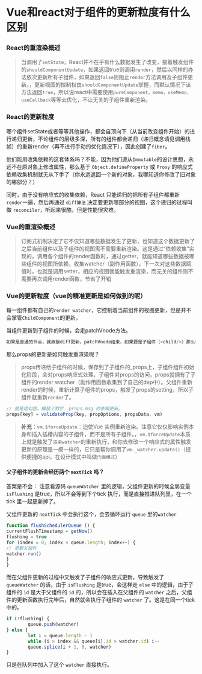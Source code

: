 # Vue和react对于组件的更新粒度有什么区别

### React的重渲染概述

> 当调用了`setState`，React并不在乎有什么数据发生了改变，接着触发组件的`shouldComponentUpdate`，如果返回true则调用`render`，然后以同样的办法依次更新所有子组件，如果返回`false`则阻止`render`方法调用及子组件更新。，更新视图的控制权由`shouldComponentUpdate`掌握，而默认情况下该方法返回`true`，所以说react中需要使用`pureComponent，memo，useMemo，useCallback`等等去优化，不让无关的子组件重新渲染。

### React的更新粒度

哪个组件setState或者等等其他操作，都会自顶向下（从当前改变组件开始）的进行递归更新，不论组件的层级多深，所有的组件都会递归（递归概念请见调用栈帧）的重新render（再不进行手动的优化情况下），因此创建了`fiber`。

他们能用收集依赖的这套体系吗？不能，因为他们遵从`Immutable`的设计思想，永远不在原对象上修改属性，那么基于 `Object.defineProperty` 或 `Proxy` 的响应式依赖收集机制就无从下手了（你永远返回一个新的对象，我哪知道你修改了旧对象的哪部分？）

同时，由于没有响应式的收集依赖，React 只能递归的把所有子组件都重新 `render`一遍，然后再通过 `diff算法` 决定要更新哪部分的视图，这个递归的过程叫做 `reconciler`，听起来很酷，但是性能很灾难。

### Vue的重渲染概述

> 订阅式机制决定了它不仅知道哪些数据发生了更新，也知道这个数据更新了之后当前组件以及子组件的视图需不需要重新渲染。这是通过“依赖收集”实现的，调用各个组件的render函数时，通过getter，就能知道哪些数据被哪些组件的视图所依赖，收集watcher（副作用函数），下一次对这些数据赋值时，也就是调用setter，相应的视图就能触发重渲染，而无关的组件则不需要再次调用render函数，节省了开销

### Vue的更新粒度（vue的精准更新是如何做到的呢）

每一组件都有自己的`render watcher`，它控制着当前组件的视图更新，但是并不会掌管`ChildComponent`的更新，

当组件更新到子组件的时候，会走patchVnode方法。

```js
如果是普通的节点，就直接diff更新，patchVnode结束，如果要是子组件（<child/>）那么在diff的过程只会对子组件的props，listenters等属性更新，！！而不会深入到组件内部进行更新。（重点！）
```

那么props的更新是如何触发重渲染呢？

> props传递给子组件的时候，保存到了子组件的_props上，子组件组件初始化阶段，会对props响应式处理，子组件对props的访问，props就拥有了子组件的render watcher（副作用函数收集到了自己的dep中）。父组件重新render的时候，重新计算子组件的props，触发了props的setting，所以子组件就重新`render`了。

```js
// 就是這句話，觸發了對於 _props.msg 的依賴更新。
props[key] = validateProp(key, propOptions, propsData, vm)
```

> **补充：**`vm.$forceUpdate`：迫使Vue 实例重新渲染。注意它仅仅影响实例本身和插入插槽内容的子组件，而不是所有子组件。，`vm.$forceUpdate`本质上就是触发了`渲染watcher`的重新执行，和你去修改一个响应式的属性触发更新的原理是一模一样的，它只是帮你调用了`vm._watcher.update()`（提供便捷的api，在设计模式中叫做`门面模式`）



#### 父子组件的更新会经历两个 `nextTick` 吗？

答案是不会：
注意看源码 `queueWatcher` 里的逻辑，父组件更新的时候全局变量 `isFlushing` 是true，所以不会等到下个tick 执行，而是直接推进队列里，在一个tick 里一起更新掉了。

父组件更新的 `nextTick` 中会执行这个，会去循环运行 `queue` 里的`watcher`

```js
function flushSchedulerQueue () {
currentFlushTimestamp = getNow()
flushing = true
for (index = 0; index < queue.length; index++) {
// 更新父組件
watcher.run()
}
}
```

而在父组件更新的过程中又触发了子组件的响应式更新，导致触发了 `queueWatcher` 的话，由于 `isFlushing` 是true，会这样走 `else` 中的逻辑，由于子组件的 `id` 是大于父组件的 `id` 的，所以会在插入在父组件的 `watcher` 之后，父组件的更新函数执行完毕后，自然就会执行子组件的 `watcher` 了。这是在同一个tick 中的。

```js
if (!flushing) {
		queue.push(watcher)
} else {
		let i = queue.length - 1
		while (i > index && queue[i].id > watcher.id) i--
		queue.splice(i + 1, 0, watcher)
}
```

只是在队列中加入了这个 `watcher` 直接执行。